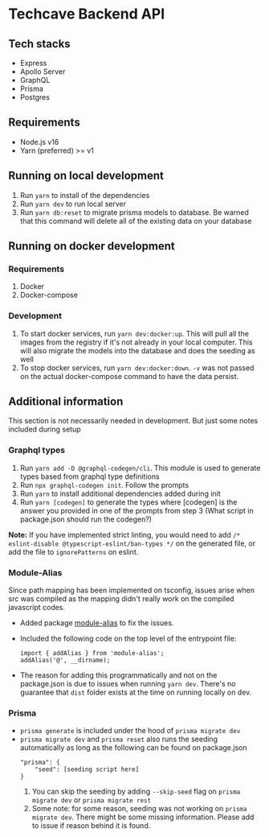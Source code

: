 # Techcave Backend API

## Tech stacks

- Express
- Apollo Server
- GraphQL
- Prisma
- Postgres

## Requirements

- Node.js v16
- Yarn (preferred) >= v1

## Running on local development

1. Run `yarn` to install of the dependencies
2. Run `yarn dev` to run local server
3. Run `yarn db:reset` to migrate prisma models to database. Be warned that this command will delete all of the existing data on your database

## Running on docker development

### Requirements

1. Docker
2. Docker-compose

### Development

1. To start docker services, run `yarn dev:docker:up`. This will pull all the images from the registry if it's not already in your local computer. This will also migrate the models into the database and does the seeding as well
2. To stop docker services, run `yarn dev:docker:down`. `-v` was not passed on the actual docker-compose command to have the data persist.

## Additional information

This section is not necessarily needed in development. But just some notes included during setup

### Graphql types

1. Run `yarn add -D @graphql-codegen/cli`. This module is used to generate types based from graphql type definitions
2. Run `npx graphql-codegen init`. Follow the prompts
3. Run `yarn` to install additional dependencies added during init
4. Run `yarn [codegen]` to generate the types where [codegen] is the answer you provided in one of the prompts from step 3 (What script in package.json should run the codegen?)

**Note:** If you have implemented strict linting, you would need to add `/* eslint-disable @typescript-eslint/ban-types */` on the generated file, or add the file to `ignorePatterns` on eslint.

### Module-Alias

Since path mapping has been implemented on tsconfig, issues arise when src was compiled as the mapping didn't really work on the compiled javascript codes.

- Added package [module-alias](https://www.npmjs.com/package/module-alias) to fix the issues.

- Included the following code on the top level of the entrypoint file:
  ```
  import { addAlias } from 'module-alias';
  addAlias('@', __dirname);
  ```
- The reason for adding this programmatically and not on the package.json is due to issues when running `yarn dev`. There's no guarantee that `dist` folder exists at the time on running locally on dev.

### Prisma

- `prisma generate` is included under the hood of `prisma migrate dev`
- `prisma migrate dev` and `prisma reset` also runs the seeding automatically as long as the following can be found on package.json
  ```
  "prisma": {
      "seed": [seeding script here]
  }
  ```
  1. You can skip the seeding by adding `--skip-seed` flag on `prisma migrate dev` or `prisma migrate rest`
  2. Some note: for some reason, seeding was not working on `prisma migrate dev`. There might be some missing information. Please add to issue if reason behind it is found.
